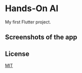 # Hands-On AI

My first Flutter project.

## Screenshots of the app

## License
[MIT](https://choosealicense.com/licenses/mit/)
